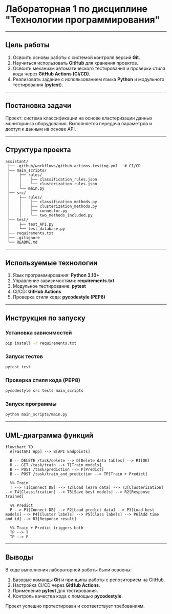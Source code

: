 # Лабораторная 1 по дисциплине "Технологии программирования"

---

## Цель работы
1. Освоить основы работы с системой контроля версий **Git**.  
2. Научиться использовать **GitHub** для хранения проектов.  
3. Освоить механизм автоматического тестирования и проверки стиля кода через **GitHub Actions (CI/CD)**.  
4. Реализовать задание с использованием языка **Python** и модульного тестирования (**pytest**).  

---

## Постановка задачи
Проект: система классификации на основе кластеризации данных мониторинга оборудования.
Выполняется передача параметров и доступ к данным на основе API.

---

## Структура проекта
```
assistant/
 ├── .github/workflows/github-actions-testing.yml   # CI/CD
 ├── main_scripts/
 │    ├── rules/
 │    │    ├── classification_rules.json
 │    │    └── clusterization_rules.json
 │    └── main.py
 ├── src/
 │    ├── rules/
 │    │    ├── classification_methods.py
 │    │    ├── clusterization_methods.py
 │    │    ├── connector.py
 │    │    └── two_methods_included.py
 ├── test/
 │    ├── test_API.py
 │    └── test_database.py
 ├── requirements.txt
 ├── .gitignore
 └── README.md
```

---

## Используемые технологии
1. Язык программирования: **Python 3.10+**  
2. Управление зависимостями: **requirements.txt**  
3. Модульное тестирование: **pytest**   
4. CI/CD: **GitHub Actions**  
5. Проверка стиля кода: **pycodestyle (PEP8)**

---

## Инструкция по запуску

### Установка зависимостей
```bash
pip install -r requirements.txt
```

### Запуск тестов
```bash
pytest test
```

### Проверка стиля кода (PEP8)
```bash
pycodestyle src tests main_scripts
```

### Запуск программы
```bash
python main_scripts/main.py
```

---

## UML-диаграмма функций
```mermaid
flowchart TD
  A[FastAPI App] --> B[API Endpoints]

  B -- DELETE /task/delete --> D[Delete data tables] --> R1[OK]
  B -- GET /task/train --> T[Train models]
  B -- POST /task/prediction --> P[Predict]
  B -- POST /task/train_and_prediction --> TP[Train + Predict]

  %% Train
  T --> T1[Connect DB] --> T2[Load learn data] --> T3[Clusterization] --> T4[Classification] --> T5[Save best models] --> R2[Response trained]

  %% Predict
  P --> P1[Connect DB] --> P2[Load predict data] --> P3[Load best models] --> P4[Cluster labels] --> P5[Class labels] --> P6[Add time and id] --> R3[Response result]

  %% Train + Predict triggers both
  TP --> T
  TP --> P
```

---

## Выводы
В ходе выполнения лабораторной работы были освоены:  
1. Базовые команды **Git** и принципы работы с репозиторием на GitHub.  
2. Настройка CI/CD через **GitHub Actions**.
3. Применение **pytest** для тестирования.
4. Контроль качества кода с помощью **pycodestyle**.

Проект успешно протестирован и соответствует требованиям.  